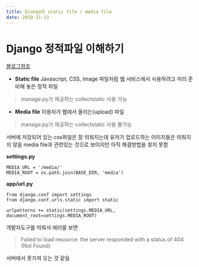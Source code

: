 ```yaml
---
title: Django의 static file / media file
date: 2019-11-13
---
```


# Django 정적파일 이해하기

[블로그참조]

- **Static file**
Javascript, CSS, Image 파일처럼 웹 서비스에서 사용하려고 미리 준비해 놓은 정적 파일
> manage.py가 제공하는 collectstatic 사용 가능

- **Media file**
이용자가 웹에서 올리는(upload) 파일
> manage.py가 제공하는 collectstatic 사용 불가능


서버에 저장되어 있는 css파일은 잘 띄워지는데 유저가 업로드하는 이미지들은 띄워지지 않음
media file과 관련있는 것으로 보이지만 아직 해결방법을 찾지 못함

**settings.py**

```
MEDIA_URL = '/media/'
MEDIA_ROOT = os.path.join(BASE_DIR, 'media')
```

**app/url.py**

```
from django.conf import settings
from django.conf.urls.static import static

urlpatterns += static(settings.MEDIA_URL, document_root=settings.MEDIA_ROOT)
```
개발자도구를 띄워서 에러를 보면

> Failed to load resource: the server responded with a status of 404 (Not Found)

서버에서 못가져 오는 것 같음










[블로그참조]: https://blog.hannal.com/2015/04/start_with_django_webframework_06/
